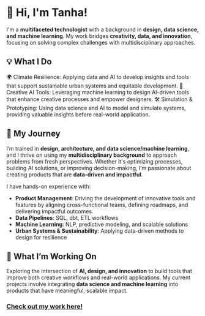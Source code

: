 
# 👋 Hi, I'm Tanha!  

I'm a **multifaceted technologist** with a background in **design, data science, and machine learning**. My work bridges **creativity, data, and innovation**, focusing on solving complex challenges with multidisciplinary approaches.  

## 💡 What I Do  
🌍 Climate Resilience: Applying data and AI to develop insights and tools that support sustainable urban systems and equitable development.
🎨 Creative AI Tools: Leveraging machine learning to design AI-driven tools that enhance creative processes and empower designers.
🛠️ Simulation & Prototyping: Using data science and AI to model and simulate systems, providing valuable insights before real-world application.

## 💼 My Journey  
I’m trained in **design, architecture, and data science/machine learning**, and I thrive on using my **multidisciplinary background** to approach problems from fresh perspectives. Whether it's optimizing processes, building AI solutions, or improving decision-making, I’m passionate about creating products that are **data-driven and impactful**.  

I have hands-on experience with:
- **Product Management**: Driving the development of innovative tools and features by aligning cross-functional teams, defining roadmaps, and delivering impactful outcomes.  
- **Data Pipelines**: SQL, dbt, ETL workflows  
- **Machine Learning**: NLP, predictive modeling, and scalable solutions  
- **Urban Systems & Sustainability**: Applying data-driven methods to design for resilience  

## 🚀 What I’m Working On  
Exploring the intersection of **AI, design, and innovation** to build tools that improve both creative workflows and real-world applications. My current projects involve integrating **data science and machine learning** into products that have meaningful, scalable impact.  

### [Check out my work here!](https://www.tanhata.com/)
